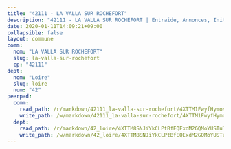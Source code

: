 ```yaml
---
title: "42111 - LA VALLA SUR ROCHEFORT"
description: "42111 - LA VALLA SUR ROCHEFORT | Entraide, Annonces, Initiatives"
date: 2020-01-11T14:09:21+09:00
collapsible: false
layout: commune
comm:
  nom: "LA VALLA SUR ROCHEFORT"
  slug: la-valla-sur-rochefort
  cp: "42111"
dept:
  nom: "Loire"
  slug: loire
  num: "42"
peerpad:
  comm:
    read_path: /r/markdown/42111_la-valla-sur-rochefort/4XTTM1FwyfHymos7b8kEPC1f2BNuLNM3JUTQxUcCr4TRBCEs9
    write_path: /w/markdown/42111_la-valla-sur-rochefort/4XTTM1FwyfHymos7b8kEPC1f2BNuLNM3JUTQxUcCr4TRBCEs9-K3TgUs8TdwbLqKoWz1Kgmsj2fWHhWv7noV6BFiRz8E95xFv25PFydM2ur1y1SVtJz5qRPQLW7bCphPEUfyTyRPFz2Rv9t7swxQ3fFtJBzADZbA1aRmrmcF1zNMSn1axnp2TCdX11
  dept:
    read_path: /r/markdown/42_loire/4XTTM8SNJiYkCLPtBfEQExdM2GQMoYUSTuTytLrQfQVaaYJeW
    write_path: /w/markdown/42_loire/4XTTM8SNJiYkCLPtBfEQExdM2GQMoYUSTuTytLrQfQVaaYJeW-K3TgUi5YJecchkttgL3M6Pu99u8hH2akRrHDb4XXZXATCvGiyzrNbe23fQbzNYiKWDR2re6vQN4Gxv5BQ2dayjGg1AqxtpHRtgi6cm74UeqjVtXM2ZJFa6mvBKTRc4s3X6tJYycN
---
```


